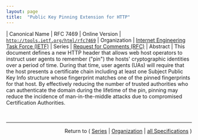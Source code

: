 ```yaml
---
layout: page
title:  "Public Key Pinning Extension for HTTP"
---
```


| Canonical Name | RFC 7469
| Online Version | [`http://tools.ietf.org/html/rfc7469`](http://tools.ietf.org/html/rfc7469)
| Organization | [Internet Engineering Task Force (IETF)](..)
| Series | [Request for Comments (RFC)](.)
| Abstract | This document defines a new HTTP header that allows web host operators to instruct user agents to remember ("pin") the hosts' cryptographic identities over a period of time. During that time, user agents (UAs) will require that the host presents a certificate chain including at least one Subject Public Key Info structure whose fingerprint matches one of the pinned fingerprints for that host. By effectively reducing the number of trusted authorities who can authenticate the domain during the lifetime of the pin, pinning may reduce the incidence of man-in-the-middle attacks due to compromised Certification Authorities.

<br/>
<hr/>

<p style="text-align: right">Return to ( <a href="./">Series</a> | <a href="../">Organization</a> | <a href="../../">all Specifications</a> )</p>